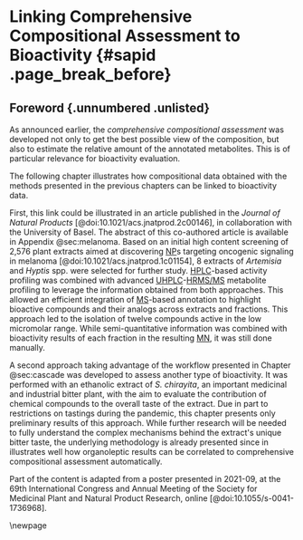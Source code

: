 # Linking Comprehensive Compositional Assessment to Bioactivity {#sapid .page_break_before}

## Foreword {.unnumbered .unlisted}

As announced earlier, the *comprehensive compositional assessment* was developed not only to get the best possible view of the composition, but also to estimate the relative amount of the annotated metabolites.
This is of particular relevance for bioactivity evaluation.

The following chapter illustrates how compositional data obtained with the methods presented in the previous chapters can be linked to bioactivity data.

First, this link could be illustrated in an article published in the *Journal of Natural Products* [@doi:10.1021/acs.jnatprod.2c00146], in collaboration with the University of Basel.
The abstract of this co-authored article is available in Appendix @sec:melanoma.
Based on an initial high content screening of 2,576 plant extracts aimed at discovering [NP](#np)s targeting oncogenic signaling in melanoma [@doi:10.1021/acs.jnatprod.1c01154], 8 extracts of *Artemisia* and *Hyptis* spp. were selected for further study.
[HPLC](#hplc)-based activity profiling was combined with advanced [UHPLC](#uhplc)-[HR](#hr)[MS/MS](#ms) metabolite profiling to leverage the information obtained from both approaches.
This allowed an efficient integration of [MS](#ms)-based annotation to highlight bioactive compounds and their analogs across extracts and fractions.
This approach led to the isolation of twelve compounds active in the low micromolar range.
While semi-quantitative information was combined with bioactivity results of each fraction in the resulting [MN](#mn), it was still done manually.

A second approach taking advantage of the workflow presented in Chapter @sec:cascade was developed to assess another type of bioactivity.
It was performed with an ethanolic extract of *S. chirayita*, an important medicinal and industrial bitter plant, with the aim to evaluate the contribution of chemical compounds to the overall taste of the extract.
Due in part to restrictions on tastings during the pandemic, this chapter presents only preliminary results of this approach.
While further research will be needed to fully understand the complex mechanisms behind the extract's unique bitter taste, the underlying methodology is already presented since in illustrates well how organoleptic results can be correlated to comprehensive compositional assessment automatically.

Part of the content is adapted from a poster presented in 2021-09, at the 69th International Congress and Annual Meeting of the Society for Medicinal Plant and Natural Product Research, online [@doi:10.1055/s-0041-1736968].

\newpage